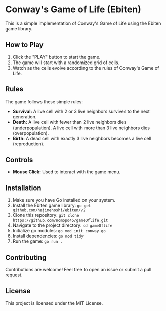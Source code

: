 # Conway's Game of Life (Ebiten)

This is a simple implementation of Conway's Game of Life using the Ebiten game library.

## How to Play

1. Click the "PLAY" button to start the game.
2. The game will start with a randomized grid of cells.
3. Watch as the cells evolve according to the rules of Conway's Game of Life.

## Rules

The game follows these simple rules:

* **Survival:** A live cell with 2 or 3 live neighbors survives to the next generation.
* **Death:** A live cell with fewer than 2 live neighbors dies (underpopulation).
A live cell with more than 3 live neighbors dies (overpopulation).
* **Birth:** A dead cell with exactly 3 live neighbors becomes a live cell (reproduction).

## Controls

* **Mouse Click:** Used to interact with the game menu.

## Installation

1. Make sure you have Go installed on your system.
2. Install the Ebiten game library: `go get github.com/hajimehoshi/ebiten/v2`
3. Clone this repository: `git clone https://github.com/nomopo45/gameOflife.git`
4. Navigate to the project directory: `cd gameOflife`
5. Initialize go modules: `go mod init conway.go`
6. Install dependencies: `go mod tidy`
7. Run the game: `go run .`

## Contributing

Contributions are welcome! Feel free to open an issue or submit a pull request.

## License

This project is licensed under the MIT License.
